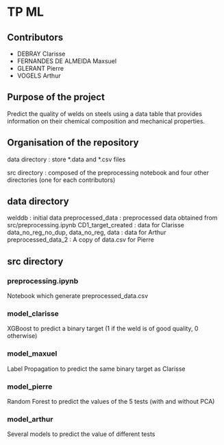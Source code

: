 # TP ML

## Contributors

- DEBRAY Clarisse
- FERNANDES DE ALMEIDA Maxsuel
- GLERANT Pierre
- VOGELS Arthur

## Purpose of the project

Predict the quality of welds on steels using a data table that provides information on their chemical composition and mechanical properties.

## Organisation of the repository

data directory : store *.data and *.csv files

src directory : composed of the preprocessing notebook and four other directories (one for each contributors)

## data directory

welddb : initial data
preprocessed_data : preprocessed data obtained from src/preprocessing.ipynb
CD1_target_created : data for Clarisse
data_no_reg_no_dup, data_no_reg, data : data for Arthur
preprocessed_data_2 : A copy of data.csv for Pierre

## src directory

### preprocessing.ipynb

Notebook which generate preprocessed_data.csv

### model_clarisse

XGBoost to predict a binary target (1 if the weld is of good quality, 0 otherwise)

### model_maxuel

Label Propagation to predict the same binary target as Clarisse

### model_pierre

Random Forest to predict the values of the 5 tests (with and without PCA)

### model_arthur

Several models to predict the value of different tests
